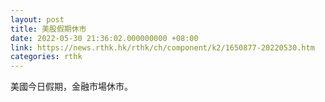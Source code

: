 ```yaml
---
layout: post
title: 美股假期休市
date: 2022-05-30 21:36:02.000000000 +08:00
link: https://news.rthk.hk/rthk/ch/component/k2/1650877-20220530.htm
categories: rthk
---
```


美國今日假期，金融市場休市。
